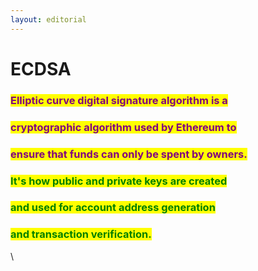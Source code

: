 ```yaml
---
layout: editorial
---
```


# ECDSA



### <mark style="color:purple;">Elliptic curve digital signature algorithm is a</mark>&#x20;

### <mark style="color:purple;">cryptographic algorithm used by Ethereum to</mark>&#x20;

### <mark style="color:purple;">ensure that funds can only be spent by owners.</mark>&#x20;

### <mark style="color:purple;"></mark>

### <mark style="color:green;">It's how public and private keys are created</mark>&#x20;

### <mark style="color:green;">and used for account address generation</mark>&#x20;

### <mark style="color:green;">and transaction verification.</mark>

\
